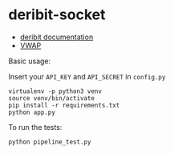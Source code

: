 # deribit-socket

* [deribit documentation](https://www.deribit.com/pages/docs/api/)
* [VWAP](https://en.wikipedia.org/wiki/Volume-weighted_average_price)

Basic usage:

Insert your `API_KEY` and `API_SECRET` in `config.py`

```
virtualenv -p python3 venv
source venv/bin/activate
pip install -r requirements.txt
python app.py
```

To run the tests:

```
python pipeline_test.py
```
